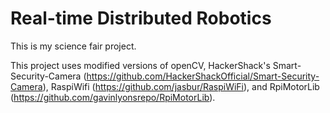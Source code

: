 # Real-time Distributed Robotics
This is my science fair project. 

This project uses modified versions of openCV, HackerShack's Smart-Security-Camera (https://github.com/HackerShackOfficial/Smart-Security-Camera), RaspiWifi (https://github.com/jasbur/RaspiWiFi), and RpiMotorLib (https://github.com/gavinlyonsrepo/RpiMotorLib).
